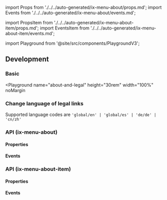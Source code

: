 import Props from './../../auto-generated/ix-menu-about/props.md';
import Events from './../../auto-generated/ix-menu-about/events.md';

import PropsItem from './../../auto-generated/ix-menu-about-item/props.md';
import EventsItem from './../../auto-generated/ix-menu-about-item/events.md';

import Playground from '@site/src/components/PlaygroundV3';

## Development

### Basic

<Playground
name="about-and-legal"
height="30rem"
width="100%"
noMargin
>
</Playground>

### Change language of legal links

Supported language codes are `'global/en' | 'global/es' | 'de/de' | 'cn/zh'`

### API (ix-menu-about)

#### Properties

<Props />

#### Events

<Events />

### API (ix-menu-about-item)

#### Properties

<PropsItem />

#### Events

<EventsItem />
